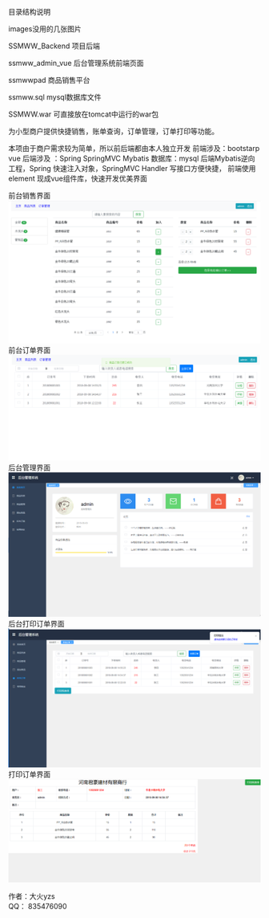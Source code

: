 目录结构说明

images没用的几张图片

SSMWW_Backend      项目后端

ssmww_admin_vue   后台管理系统前端页面

ssmwwpad				  商品销售平台

ssmww.sql				   mysql数据库文件

SSMWW.war			    可直接放在tomcat中运行的war包

为小型商户提供快捷销售，账单查询，订单管理，订单打印等功能。

本项由于商户需求较为简单，所以前后端都由本人独立开发 
前端涉及：bootstarp vue
后端涉及 ：Spring SpringMVC Mybatis 
数据库：mysql
后端Mybatis逆向工程，Spring 快速注入对象，SpringMVC Handler 写接口方便快捷，
前端使用element 现成vue组件库，快速开发优美界面

前台销售界面
![image](https://github.com/835476090/SSM_VUE/raw/master/images/前台销售界面.png)
前台订单界面
![image](https://github.com/835476090/SSM_VUE/raw/master/images/前台订单界面.png)
后台管理界面
![image](https://github.com/835476090/SSM_VUE/raw/master/images/后台管理界面.png)
后台打印订单界面
![image](https://github.com/835476090/SSM_VUE/raw/master/images/后台打印订单界面.png)
打印订单界面
![image](https://github.com/835476090/SSM_VUE/raw/master/images/打印订单界面.png)

作者：大火yzs	
QQ： 835476090







